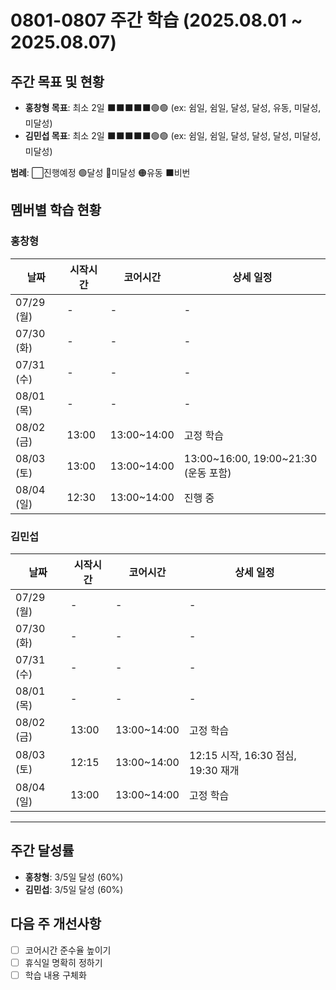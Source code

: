 # 0801-0807 주간 학습 (2025.08.01 ~ 2025.08.07)

## 주간 목표 및 현황
- **홍창형 목표**: 최소 2일 ⬛️⬛️⬛️⬛️⬛️🟢🟢 (ex: 쉼일, 쉼일, 달성, 달성, 유동, 미달성, 미달성)
- **김민섭 목표**: 최소 2일 ⬛️⬛️⬛️⬛️⬛️🟢🟢 (ex: 쉼일, 쉼일, 달성, 달성, 달성, 미달성, 미달성)

**범례**: ⬜진행예정 🟢달성 🔴미달성 🟠유동 ⬛️비번 

## 멤버별 학습 현황

### 홍창형
| 날짜 | 시작시간 | 코어시간 | 상세 일정 |
|------|----------|----------|-----------|
| 07/29 (월) | - | - | - |
| 07/30 (화) | - | - | - |
| 07/31 (수) | - | - | - |
| 08/01 (목) | - | - | - |
| 08/02 (금) | 13:00 | 13:00~14:00 | 고정 학습 |
| 08/03 (토) | 13:00 | 13:00~14:00 | 13:00~16:00, 19:00~21:30 (운동 포함) |
| 08/04 (일) | 12:30 | 13:00~14:00 | 진행 중 |

### 김민섭
| 날짜 | 시작시간 | 코어시간 | 상세 일정 |
|------|----------|----------|-----------|
| 07/29 (월) | - | - | - |
| 07/30 (화) | - | - | - |
| 07/31 (수) | - | - | - |
| 08/01 (목) | - | - | - |
| 08/02 (금) | 13:00 | 13:00~14:00 | 고정 학습 |
| 08/03 (토) | 12:15 | 13:00~14:00 | 12:15 시작, 16:30 점심, 19:30 재개 |
| 08/04 (일) | 13:00 | 13:00~14:00 | 고정 학습 |

---

## 주간 달성률
- **홍창형**: 3/5일 달성 (60%)
- **김민섭**: 3/5일 달성 (60%)

## 다음 주 개선사항
- [ ] 코어시간 준수율 높이기
- [ ] 휴식일 명확히 정하기
- [ ] 학습 내용 구체화